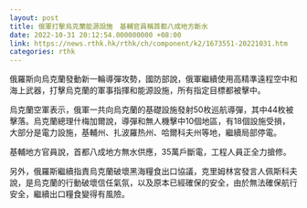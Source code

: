 ```yaml
---
layout: post
title: 俄軍打擊烏克蘭能源設施　基輔官員稱首都八成地方斷水
date: 2022-10-31 20:12:54.000000000 +08:00
link: https://news.rthk.hk/rthk/ch/component/k2/1673551-20221031.htm
categories: rthk
---
```


俄羅斯向烏克蘭發動新一輪導彈攻勢，國防部說，俄軍繼續使用高精準遠程空中和海上武器，打擊烏克蘭的軍事指揮和能源設施，所有指定目標都被擊中。

烏克蘭空軍表示，俄軍一共向烏克蘭的基礎設施發射50枚巡航導彈，其中44枚被擊落。烏克蘭總理什梅加爾說，導彈和無人機擊中10個地區，有18個設施受損，大部分是電力設施，基輔州、扎波羅热州、哈爾科夫州等地，繼續局部停電。

基輔地方官員說，首都八成地方無水供應，35萬戶斷電，工程人員正全力搶修。

另外，俄羅斯繼續指責烏克蘭破壞黑海糧食出口協議，克里姆林宮發言人佩斯科夫說，是烏克蘭的行動破壞信任氣氛，以及原本已經確保的安全，由於無法確保航行安全，繼續出口糧食變得有風險。
